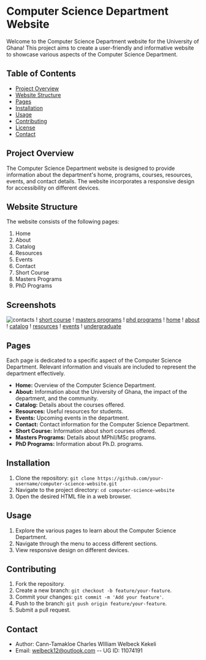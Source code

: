 # Computer Science Department Website

Welcome to the Computer Science Department website for the University of Ghana! This project aims to create a user-friendly and informative website to showcase various aspects of the Computer Science Department.

## Table of Contents

- [Project Overview](#project-overview)
- [Website Structure](#website-structure)
- [Pages](#pages)
- [Installation](#installation)
- [Usage](#usage)
- [Contributing](#contributing)
- [License](#license)
- [Contact](#contact)

## Project Overview

The Computer Science Department website is designed to provide information about the department's home, programs, courses, resources, events, and contact details. The website incorporates a responsive design for accessibility on different devices.

## Website Structure

The website consists of the following pages:

1. Home
2. About
3. Catalog
4. Resources
5. Events
6. Contact
7. Short Course
8. Masters Programs
9. PhD Programs

## Screenshots

![contacts](<Screenshot (8)-1.png>) !
[short course](<Screenshot (9)-1.png>) !
[masters programs](<Screenshot (10)-1.png>) !
[phd programs](<Screenshot (11)-1.png>) !
[home](<Screenshot (3)-1.png>) !
[about](<Screenshot (4) - Copy-1.png>) !
[catalog](<Screenshot (5)-1.png>) !
[resources](<Screenshot (6)-1.png>) !
[events](<Screenshot (7)-1.png>) !
[undergraduate](<Screenshot (12)-1.png>)

## Pages

Each page is dedicated to a specific aspect of the Computer Science Department. Relevant information and visuals are included to represent the department effectively.

- **Home:** Overview of the Computer Science Department.
- **About:** Information about the University of Ghana, the impact of the department, and the community.
- **Catalog:** Details about the courses offered.
- **Resources:** Useful resources for students.
- **Events:** Upcoming events in the department.
- **Contact:** Contact information for the Computer Science Department.
- **Short Course:** Information about short courses offered.
- **Masters Programs:** Details about MPhil/MSc programs.
- **PhD Programs:** Information about Ph.D. programs.

## Installation

1. Clone the repository: `git clone https://github.com/your-username/computer-science-website.git`
2. Navigate to the project directory: `cd computer-science-website`
3. Open the desired HTML file in a web browser.

## Usage

1. Explore the various pages to learn about the Computer Science Department.
2. Navigate through the menu to access different sections.
3. View responsive design on different devices.

## Contributing

1. Fork the repository.
2. Create a new branch: `git checkout -b feature/your-feature`.
3. Commit your changes: `git commit -m 'Add your feature'`.
4. Push to the branch: `git push origin feature/your-feature`.
5. Submit a pull request.

## Contact

- Author: Cann-Tamakloe Charles WIlliam Welbeck Kekeli
- Email: welbeck12@outlook.com
  -- UG ID: 11074191
